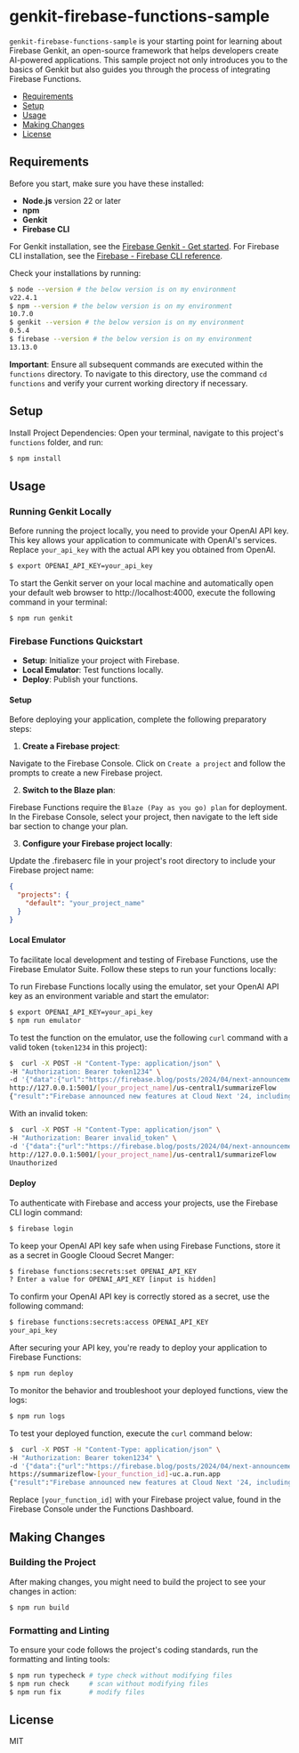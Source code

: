 # genkit-firebase-functions-sample

`genkit-firebase-functions-sample` is your starting point for learning about Firebase Genkit, an open-source framework that helps developers create AI-powered applications. This sample project not only introduces you to the basics of Genkit but also guides you through the process of integrating Firebase Functions.

- [Requirements](#requirements)
- [Setup](#setup)
- [Usage](#usage)
- [Making Changes](#making-changes)
- [License](#license)

## Requirements

Before you start, make sure you have these installed:

- **Node.js** version 22 or later
- **npm**
- **Genkit**
- **Firebase CLI**

For Genkit installation, see the [Firebase Genkit - Get started](https://firebase.google.com/docs/genkit/get-started).
For Firebase CLI installation, see the [Firebase - Firebase CLI reference](https://firebase.google.com/docs/cli).

Check your installations by running:

```bash
$ node --version # the below version is on my environment
v22.4.1
$ npm --version # the below version is on my environment
10.7.0
$ genkit --version # the below version is on my environment
0.5.4
$ firebase --version # the below version is on my environment
13.13.0
```

**Important**: Ensure all subsequent commands are executed within the `functions` directory. To navigate to this directory, use the command `cd functions` and verify your current working directory if necessary.

## Setup

Install Project Dependencies: Open your terminal, navigate to this project's `functions` folder, and run:

```bash
$ npm install
```

## Usage

### Running Genkit Locally

Before running the project locally, you need to provide your OpenAI API key. This key allows your application to communicate with OpenAI's services. Replace `your_api_key` with the actual API key you obtained from OpenAI.

```bash
$ export OPENAI_API_KEY=your_api_key
```

To start the Genkit server on your local machine and automatically open your default web browser to http://localhost:4000, execute the following command in your terminal:

```bash
$ npm run genkit
```

### Firebase Functions Quickstart

- **Setup**: Initialize your project with Firebase.
- **Local Emulator**: Test functions locally.
- **Deploy**: Publish your functions.

#### Setup

Before deploying your application, complete the following preparatory steps:

1. **Create a Firebase project**:

Navigate to the Firebase Console. Click on `Create a project` and follow the prompts to create a new Firebase project.

2. **Switch to the Blaze plan**:

Firebase Functions require the `Blaze (Pay as you go) plan` for deployment. In the Firebase Console, select your project, then navigate to the left side bar section to change your plan.

3. **Configure your Firebase project locally**:

Update the .firebaserc file in your project's root directory to include your Firebase project name:

```json
{
  "projects": {
    "default": "your_project_name"
  }
}
```

#### Local Emulator

To facilitate local development and testing of Firebase Functions, use the Firebase Emulator Suite. Follow these steps to run your functions locally:

To run Firebase Functions locally using the emulator, set your OpenAI API key as an environment variable and start the emulator:

```bash
$ export OPENAI_API_KEY=your_api_key
$ npm run emulator
```

To test the function on the emulator, use the following `curl` command with a valid token (`token1234` in this project):

```bash
$  curl -X POST -H "Content-Type: application/json" \
-H "Authorization: Bearer token1234" \
-d '{"data":{"url":"https://firebase.blog/posts/2024/04/next-announcements/","lang":"English"}}' \
http://127.0.0.1:5001/[your_project_name]/us-central1/summarizeFlow
{"result":"Firebase announced new features at Cloud Next '24, including Firestore vector search, Vertex AI SDKs, and public preview of Gemini integration."}
```

With an invalid token:

```bash
$  curl -X POST -H "Content-Type: application/json" \
-H "Authorization: Bearer invalid_token" \
-d '{"data":{"url":"https://firebase.blog/posts/2024/04/next-announcements/","lang":"English"}}' \
http://127.0.0.1:5001/[your_project_name]/us-central1/summarizeFlow
Unauthorized
```

#### Deploy

To authenticate with Firebase and access your projects, use the Firebase CLI login command:

```bash
$ firebase login
```

To keep your OpenAI API key safe when using Firebase Functions, store it as a secret in Google Clooud Secret Manger:

```bash
$ firebase functions:secrets:set OPENAI_API_KEY
? Enter a value for OPENAI_API_KEY [input is hidden]
```

To confirm your OpenAI API key is correctly stored as a secret, use the following command:

```bash
$ firebase functions:secrets:access OPENAI_API_KEY
your_api_key
```

After securing your API key, you're ready to deploy your application to Firebase Functions:

```bash
$ npm run deploy
```

To monitor the behavior and troubleshoot your deployed functions, view the logs:

```bash
$ npm run logs
```

To test your deployed function, execute the `curl` command below:

```bash
$  curl -X POST -H "Content-Type: application/json" \
-H "Authorization: Bearer token1234" \
-d '{"data":{"url":"https://firebase.blog/posts/2024/04/next-announcements/","lang":"English"}}' \
https://summarizeflow-[your_function_id]-uc.a.run.app
{"result":"Firebase announced new features at Cloud Next '24, including Firestore vector search, Vertex AI SDKs, and public preview of Gemini integration."}
```

Replace `[your_function_id]` with your Firebase project value, found in the Firebase Console under the Functions Dashboard.

## Making Changes

### Building the Project

After making changes, you might need to build the project to see your changes in action:

```bash
$ npm run build
```

### Formatting and Linting

To ensure your code follows the project's coding standards, run the formatting and linting tools:

```bash
$ npm run typecheck # type check without modifying files
$ npm run check     # scan without modifying files
$ npm run fix       # modify files
```

## License

MIT
